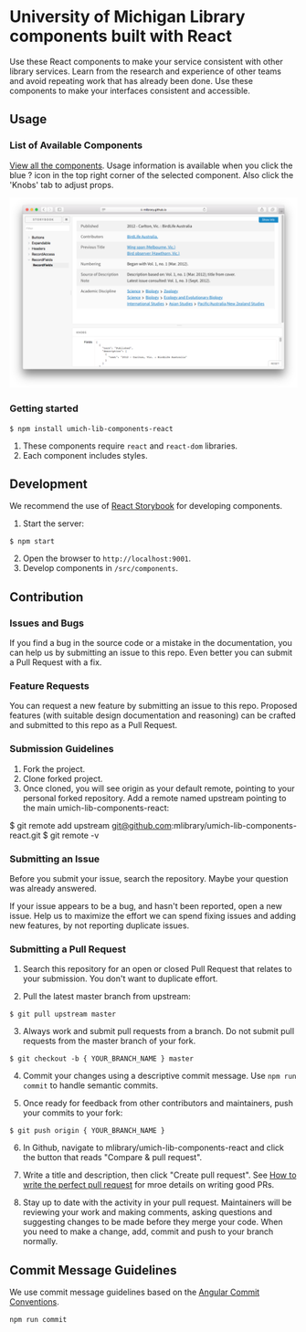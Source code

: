 # University of Michigan Library components built with React

Use these React components to make your service consistent with other library services. Learn from the research and experience of other teams and avoid repeating work that has already been done. Use these components to make your interfaces consistent and accessible.

## Usage

### List of Available Components

[View all the components](https://mlibrary.github.io/umich-lib-components-react/). Usage information is available when you click the blue ? icon in the top right corner of the selected component. Also click the 'Knobs' tab to adjust props.

![Screenshot](storybook_preview.png)

### Getting started

```
$ npm install umich-lib-components-react
```

1. These components require `react` and `react-dom` libraries.
2. Each component includes styles.

## Development

We recommend the use of [React Storybook](https://github.com/storybooks/react-storybook) for developing components.

1. Start the server:

```
$ npm start
```

2. Open the browser to `http://localhost:9001`.
3. Develop components in `/src/components`.

## Contribution

### Issues and Bugs

If you find a bug in the source code or a mistake in the documentation, you can help us by submitting an issue to this repo. Even better you can submit a Pull Request with a fix.

### Feature Requests

You can request a new feature by submitting an issue to this repo. Proposed features (with suitable design documentation and reasoning) can be crafted and submitted to this repo as a Pull Request.

### Submission Guidelines

1. Fork the project.
2. Clone forked project.
3. Once cloned, you will see origin as your default remote, pointing to your personal forked repository. Add a remote named upstream pointing to the main umich-lib-components-react:

$ git remote add upstream git@github.com:mlibrary/umich-lib-components-react.git
$ git remote -v

### Submitting an Issue

Before you submit your issue, search the repository. Maybe your question was already answered.

If your issue appears to be a bug, and hasn't been reported, open a new issue. Help us to maximize the effort we can spend fixing issues and adding new features, by not reporting duplicate issues.


### Submitting a Pull Request

1. Search this repository for an open or closed Pull Request that relates to your submission. You don't want to duplicate effort.

2. Pull the latest master branch from upstream:

```
$ git pull upstream master
```

3. Always work and submit pull requests from a branch. Do not submit pull requests from the master branch of your fork.

```
$ git checkout -b { YOUR_BRANCH_NAME } master
```

4. Commit your changes using a descriptive commit message. Use `npm run commit` to handle semantic commits.

5. Once ready for feedback from other contributors and maintainers, push your commits to your fork:

```
$ git push origin { YOUR_BRANCH_NAME }
```

6. In Github, navigate to mlibrary/umich-lib-components-react and click the button that reads "Compare & pull request".

7. Write a title and description, then click "Create pull request". See [How to write the perfect pull request](https://blog.github.com/2015-01-21-how-to-write-the-perfect-pull-request/) for mroe details on writing good PRs.

8. Stay up to date with the activity in your pull request. Maintainers will be reviewing your work and making comments, asking questions and suggesting changes to be made before they merge your code. When you need to make a change, add, commit and push to your branch normally.

## Commit Message Guidelines

We use commit message guidelines based on the [Angular Commit Conventions](https://github.com/angular/angular.js/blob/master/CONTRIBUTING.md#commit).

```
npm run commit
```
